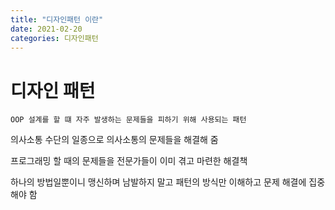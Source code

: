```yaml
---
title: "디자인패턴 이란"
date: 2021-02-20
categories: 디자인패턴
---
```


# 디자인 패턴

    OOP 설계를 할 떄 자주 발생하는 문제들을 피하기 위해 사용되는 패턴

의사소통 수단의 일종으로 의사소통의 문제들을 해결해 줌

프로그래밍 할 때의 문제들을 전문가들이 이미 겪고 마련한 해결책

하나의 방법일뿐이니 맹신하며 남발하지 말고 패턴의 방식만 이해하고 문제 해결에 집중해야 함
